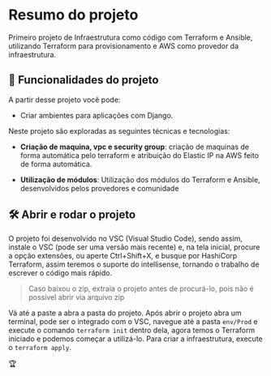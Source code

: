 
# Resumo do projeto


Primeiro projeto de Infraestrutura como código com Terraform e Ansible, utilizando Terraform para provisionamento e AWS como provedor da infraestrutura.

  

## 🔨 Funcionalidades do projeto

  

A partir desse projeto você pode:

  

- Criar ambientes para aplicações com Django.
  

Neste projeto são exploradas as seguintes técnicas e tecnologias:

  

-  **Criação de maquina, vpc e security group**: criação de maquinas de forma automática pelo terraform e atribuição do Elastic IP na AWS feito de forma automática.

-  **Utilização de módulos**: Utilização dos módulos do Terraform e Ansible, desenvolvidos pelos provedores e comunidade

 
  

## 🛠️ Abrir e rodar o projeto

  

O projeto foi desenvolvido no VSC (Visual Studio Code), sendo assim, instale o VSC (pode ser uma versão mais recente) e, na tela inicial, procure a opção extensões, ou aperte Ctrl+Shift+X, e busque por HashiCorp Terraform, assim teremos o suporte do intellisense, tornando o trabalho de escrever o código mais rápido.

  

> Caso baixou o zip, extraia o projeto antes de procurá-lo, pois não é possível abrir via arquivo zip

  

Vá até a paste a abra a pasta do projeto. Após abrir o projeto abra um terminal, pode ser o integrado com o VSC, navegue até a pasta `env/Prod`  e execute o comando `terraform init` dentro dela, agora temos o Terraform iniciado e podemos começar a utilizá-lo. Para criar a infraestrutura, execute o `terraform apply`.

  

🏆
